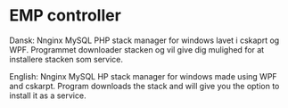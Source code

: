 # EMP controller

Dansk:
Nnginx MySQL PHP stack manager for windows lavet i cskaprt og WPF. Programmet downloader stacken og vil give dig mulighed for at installere stacken som service.

English:
Nnginx MySQL  HP stack manager for windows made using WPF and cskarpt. Program downloads the stack and will give you the option to install it as a service.


